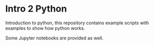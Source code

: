 # Intro 2 Python
Introduction to python, this repository contains example scripts with examples to show how python works.

Some Jupyter notebooks are provided as well.
